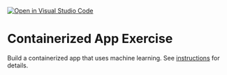 [![Open in Visual Studio Code](https://classroom.github.com/assets/open-in-vscode-c66648af7eb3fe8bc4f294546bfd86ef473780cde1dea487d3c4ff354943c9ae.svg)](https://classroom.github.com/online_ide?assignment_repo_id=9337910&assignment_repo_type=AssignmentRepo)
# Containerized App Exercise

Build a containerized app that uses machine learning. See [instructions](./instructions.md) for details.

